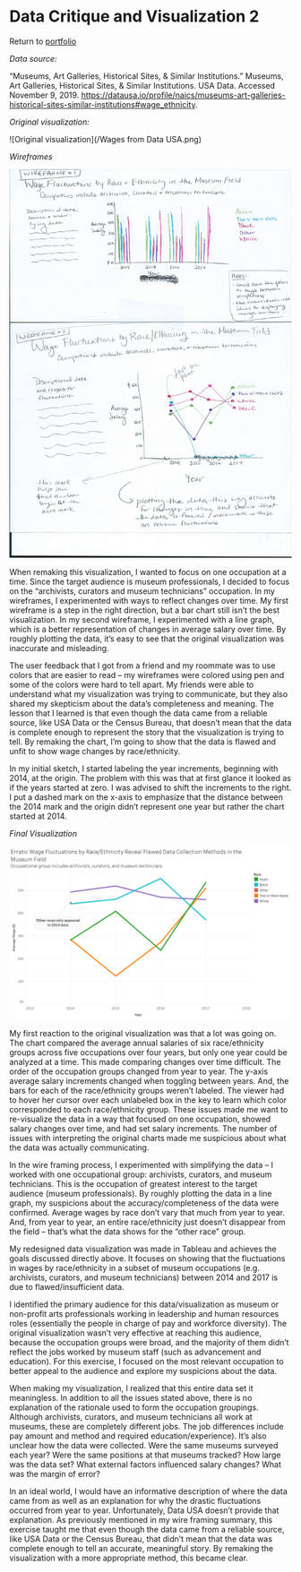 # Data Critique and Visualization 2

Return to [portfolio](https://ahowe12.github.io/Alena-Howe-s-Portfolio/)

*Data source:*

“Museums, Art Galleries, Historical Sites, & Similar Institutions.” Museums, Art Galleries, Historical Sites, & Similar Institutions. USA Data. Accessed November 9, 2019. https://datausa.io/profile/naics/museums-art-galleries-historical-sites-similar-institutions#wage_ethnicity. 

*Original visualization:*

![Original visualization](/Wages from Data USA.png)

*Wireframes*

![wireframes](/Wireframes.jpg)

When remaking this visualization, I wanted to focus on one occupation at a time. Since the target audience is museum professionals, I decided to focus on the “archivists, curators and museum technicians” occupation. In my wireframes, I experimented with ways to reflect changes over time. My first wireframe is a step in the right direction, but a bar chart still isn’t the best visualization. In my second wireframe, I experimented with a line graph, which is a better representation of changes in average salary over time. By roughly plotting the data, it’s easy to see that the original visualization was inaccurate and misleading.  

The user feedback that I got from a friend and my roommate was to use colors that are easier to read – my wireframes were colored using pen and some of the colors were hard to tell apart. My friends were able to understand what my visualization was trying to communicate, but they also shared my skepticism about the data’s completeness and meaning. The lesson that I learned is that even though the data came from a reliable source, like USA Data or the Census Bureau, that doesn’t mean that the data is complete enough to represent the story that the visualization is trying to tell. By remaking the chart, I’m going to show that the data is flawed and unfit to show wage changes by race/ethnicity.  

In my initial sketch, I started labeling the year increments, beginning with 2014, at the origin. The problem with this was that at first glance it looked as if the years started at zero. I was advised to shift the increments to the right. I put a dashed mark on the x-axis to emphasize that the distance between the 2014 mark and the origin didn’t represent one year but rather the chart started at 2014. 

*Final Visualization*

![Final visualization](/MuseumLineChart.png)

My first reaction to the original visualization was that a lot was going on. The chart compared the average annual salaries of six race/ethnicity groups across five occupations over four years, but only one year could be analyzed at a time. This made comparing changes over time difficult. The order of the occupation groups changed from year to year. The y-axis average salary increments changed when toggling between years. And, the bars for each of the race/ethnicity groups weren’t labeled. The viewer had to hover her cursor over each unlabeled box in the key to learn which color corresponded to each race/ethnicity group. These issues made me want to re-visualize the data in a way that focused on one occupation, showed salary changes over time, and had set salary increments. The number of issues with interpreting the original charts made me suspicious about what the data was actually communicating. 

In the wire framing process, I experimented with simplifying the data – I worked with one occupational group: archivists, curators, and museum technicians. This is the occupation of greatest interest to the target audience (museum professionals). By roughly plotting the data in a line graph, my suspicions about the accuracy/completeness of the data were confirmed. Average wages by race don’t vary that much from year to year. And, from year to year, an entire race/ethnicity just doesn’t disappear from the field – that’s what the data shows for the “other race” group. 

My redesigned data visualization was made in Tableau and achieves the goals discussed directly above. It focuses on showing that the fluctuations in wages by race/ethnicity in a subset of museum occupations (e.g. archivists, curators, and museum technicians) between 2014 and 2017 is due to flawed/insufficient data. 

I identified the primary audience for this data/visualization as museum or non-profit arts professionals working in leadership and human resources roles (essentially the people in charge of pay and workforce diversity). The original visualization wasn’t very effective at reaching this audience, because the occupation groups were broad, and the majority of them didn’t reflect the jobs worked by museum staff (such as advancement and education). For this exercise, I focused on the most relevant occupation to better appeal to the audience and explore my suspicions about the data. 

When making my visualization, I realized that this entire data set it meaningless. In addition to all the issues stated above, there is no explanation of the rationale used to form the occupation groupings. Although archivists, curators, and museum technicians all work at museums, these are completely different jobs. The job differences include pay amount and method and required education/experience). It’s also unclear how the data were collected. Were the same museums surveyed each year? Were the same positions at that museums tracked? How large was the data set? What external factors influenced salary changes? What was the margin of error? 

In an ideal world, I would have an informative description of where the data came from as well as an explanation for why the drastic fluctuations occurred from year to year. Unfortunately, Data USA doesn’t provide that explanation. As previously mentioned in my wire framing summary, this exercise taught me that even though the data came from a reliable source, like USA Data or the Census Bureau, that didn’t mean that the data was complete enough to tell an accurate, meaningful story. By remaking the visualization with a more appropriate method, this became clear. 
